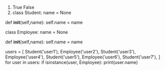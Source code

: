 1) True
   False
2) class Student:
  name = None

  def __init__(self,name):
    self.name = name

class Employee:
  name = None

  def __init__(self,name):
    self.name = name


users = [
	 Student('user1'),
	 Employee('user2'),
	 Student('user3'),
	 Employee('user4'),
	 Student('user5'),
	 Employee('user6'),
	 Student('user7'),
]
for user in users:
    if isinstance(user, Employee):
        print(user.name)
